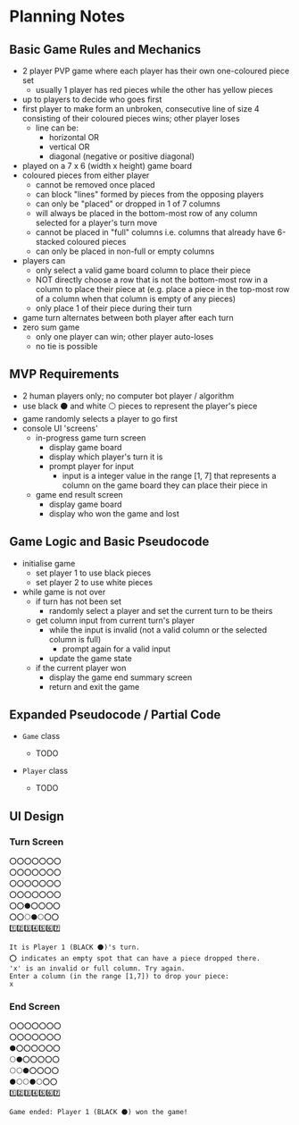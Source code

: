# Planning Notes

## Basic Game Rules and Mechanics

- 2 player PVP game where each player has their own one-coloured piece set
  - usually 1 player has red pieces while the other has yellow pieces
- up to players to decide who goes first
- first player to make form an unbroken, consecutive line of size 4 consisting of their coloured pieces wins; other player loses
  - line can be:
    - horizontal OR
    - vertical OR
    - diagonal (negative or positive diagonal)
- played on a 7 x 6 (width x height) game board
- coloured pieces from either player
  - cannot be removed once placed
  - can block "lines" formed by pieces from the opposing players
  - can only be "placed" or dropped in 1 of 7 columns
  - will always be placed in the bottom-most row of any column selected for a player's turn move
  - cannot be placed in "full" columns i.e. columns that already have 6-stacked coloured pieces
  - can only be placed in non-full or empty columns
- players can
  - only select a valid game board column to place their piece
  - NOT directly choose a row that is not the bottom-most row in a column to place their piece at (e.g. place a piece in the top-most row of a column when that column is empty of any pieces)
  - only place 1 of their piece during their turn
- game turn alternates between both player after each turn
- zero sum game
  - only one player can win; other player auto-loses
  - no tie is possible

## MVP Requirements

- 2 human players only; no computer bot player / algorithm
- use black ⚫ and white ⚪ pieces to represent the player's piece
- game randomly selects a player to go first
- console UI 'screens'
  - in-progress game turn screen
    - display game board
    - display which player's turn it is
    - prompt player for input
      - input is a integer value in the range \[1, 7] that represents a column on the game board they can place their piece in
  - game end result screen
    - display game board
    - display who won the game and lost

## Game Logic and Basic Pseudocode

- initialise game
  - set player 1 to use black pieces
  - set player 2 to use white pieces
- while game is not over
  - if turn has not been set
    - randomly select a player and set the current turn to be theirs
  - get column input from current turn's player
    - while the input is invalid (not a valid column or the selected column is full)
      - prompt again for a valid input
    - update the game state
  - if the current player won
    - display the game end summary screen
    - return and exit the game

## Expanded Pseudocode / Partial Code

- `Game` class
  - TODO

- `Player` class
  - TODO

## UI Design

### Turn Screen

```
⭕⭕⭕⭕⭕⭕⭕
⭕⭕⭕⭕⭕⭕⭕
⭕⭕⭕⭕⭕⭕⭕
⭕⭕⭕⭕⭕⭕⭕
⭕⭕⚫⭕⭕⭕⭕
⭕⭕⚪⚫⚪⭕⭕
1️⃣2️⃣3️⃣4️⃣5️⃣6️⃣7️⃣

It is Player 1 (BLACK ⚫)'s turn.
⭕ indicates an empty spot that can have a piece dropped there.
'x' is an invalid or full column. Try again.
Enter a column (in the range [1,7]) to drop your piece:
x
```

### End Screen

```
⭕⭕⭕⭕⭕⭕⭕
⭕⭕⭕⭕⭕⭕⭕
⚫⭕⭕⭕⭕⭕⭕
⚪⚫⭕⭕⭕⭕⭕
⚪⚪⚫⭕⭕⭕⭕
⚫⚪⚪⚫⚪⭕⭕
1️⃣2️⃣3️⃣4️⃣5️⃣6️⃣7️⃣

Game ended: Player 1 (BLACK ⚫) won the game!
```
